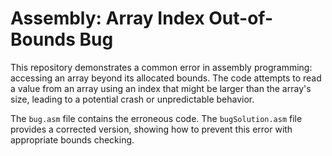 # Assembly: Array Index Out-of-Bounds Bug

This repository demonstrates a common error in assembly programming: accessing an array beyond its allocated bounds.  The code attempts to read a value from an array using an index that might be larger than the array's size, leading to a potential crash or unpredictable behavior.

The `bug.asm` file contains the erroneous code.  The `bugSolution.asm` file provides a corrected version, showing how to prevent this error with appropriate bounds checking.